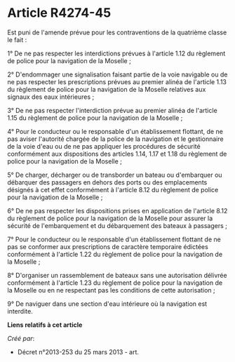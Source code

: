 # Article R4274-45

Est puni de l'amende prévue pour les contraventions de la quatrième classe le fait :

1° De ne pas respecter les interdictions prévues à l'article 1.12 du règlement de police pour la navigation de la Moselle ;

2° D'endommager une signalisation faisant partie de la voie navigable ou de ne pas respecter les prescriptions prévues au
premier alinéa de l'article 1.13 du règlement de police pour la navigation de la Moselle relatives aux signaux des eaux
intérieures ;

3° De ne pas respecter l'interdiction prévue au premier alinéa de l'article 1.15 du règlement de police pour la navigation de
la Moselle ;

4° Pour le conducteur ou le responsable d'un établissement flottant, de ne pas aviser l'autorité chargée de la police de la
navigation et le gestionnaire de la voie d'eau ou de ne pas appliquer les procédures de sécurité conformément aux
dispositions des articles 1.14, 1.17 et 1.18 du règlement de police pour la navigation de la Moselle ;

5° De charger, décharger ou de transborder un bateau ou d'embarquer ou débarquer des passagers en dehors des ports ou des
emplacements désignés à cet effet conformément à l'article 8.12 du règlement de police pour la navigation de la Moselle ;

6° De ne pas respecter les dispositions prises en application de l'article 8.12 du règlement de police pour la navigation de
la Moselle pour assurer la sécurité de l'embarquement et du débarquement des bateaux à passagers ;

7° Pour le conducteur ou le responsable d'un établissement flottant de ne pas se conformer aux prescriptions de caractère
temporaire édictées conformément à l'article 1.22 du règlement de police pour la navigation de la Moselle ;

8° D'organiser un rassemblement de bateaux sans une autorisation délivrée conformément à l'article 1.23 du règlement de
police pour la navigation de la Moselle ou en ne respectant pas les conditions de cette autorisation ;

9° De naviguer dans une section d'eau intérieure où la navigation est interdite.

**Liens relatifs à cet article**

_Créé par_:

  - Décret n°2013-253 du 25 mars 2013 - art.
